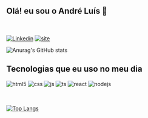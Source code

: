 ## Olá! eu sou o André Luís 👋

<br></br>
[![ Linkedin ](https://img.shields.io/badge/LinkedIn-0077B5?style=for-the-badge&logo=linkedin&logoColor=white)](https://www.linkedin.com/in/andre-nascimentocb1/)
[![ site ](https://img.shields.io/badge/website-000000?style=for-the-badge&logo=About.me&logoColor=white)]()


![Anurag's GitHub stats](https://github-readme-stats.vercel.app/api?username=Andre-luis-CN&show_icons=true&theme=transparent)
##  Tecnologias que eu uso no meu dia
<div style="display: inline_block">
  <img align="center" alt="html5" src="https://img.shields.io/badge/HTML5-E34F26?style=for-the-badge&logo=html5&logoColor=white" />
  <img align="center" alt="css" src="https://img.shields.io/badge/CSS3-1572B6?style=for-the-badge&logo=css3&logoColor=white" />
  <img align="center" alt="js" src="https://img.shields.io/badge/JavaScript-F7DF1E?style=for-the-badge&logo=javascript&logoColor=black" />
  <img align="center" alt="ts" src="https://img.shields.io/badge/TypeScript-007ACC?style=for-the-badge&logo=typescript&logoColor=white" />
  <img align="center" alt="react" src="https://img.shields.io/badge/React-20232A?style=for-the-badge&logo=react&logoColor=61DAFB" />
  <img align="center" alt="nodejs" src="https://img.shields.io/badge/Node.js-43853D?style=for-the-badge&logo=node.js&logoColor=white" />
</div>
<br></br>

[![Top Langs](https://github-readme-stats.vercel.app/api/top-langs/?username=Andre-luis-CN&layout=compact)](https://github.com/Andre-luis-CN/github-readme-stats)
